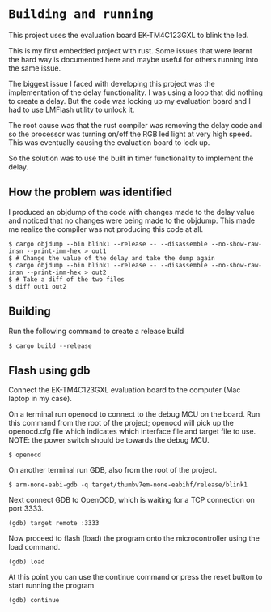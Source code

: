 # `Building and running`

This project uses the evaluation board EK-TM4C123GXL to blink the led.

This is my first embedded project with rust. 
Some issues that were learnt the hard way is documented here and maybe useful for others running into the same issue.

The biggest issue I faced with developing this project was the implementation of the delay functionality.
I was using a loop that did nothing to create a delay. But the code was locking up my evaluation board and I had to use LMFlash utility to unlock it.

The root cause was that the rust compiler was removing the delay code and so the processor was turning on/off the RGB led light at very high speed.
This was eventually causing the evaluation board to lock up.

So the solution was to use the built in timer functionality to implement the delay.

## How the problem was identified

I produced an objdump of the code with changes made to the delay value and noticed that no changes were being made to the objdump. This made me realize the compiler was not producing this code at all.

``` console
$ cargo objdump --bin blink1 --release -- --disassemble --no-show-raw-insn --print-imm-hex > out1
$ # Change the value of the delay and take the dump again
$ cargo objdump --bin blink1 --release -- --disassemble --no-show-raw-insn --print-imm-hex > out2
$ # Take a diff of the two files
$ diff out1 out2
```

## Building

Run the following command to create a release build

``` console
$ cargo build --release
```

## Flash using gdb

Connect the EK-TM4C123GXL evaluation board to the computer (Mac laptop in my case).

On a terminal run openocd to connect to the debug MCU on the board. Run this command from the root of the project; openocd will pick up the openocd.cfg file which indicates which interface file and target file to use.
NOTE: the power switch should be towards the debug MCU.

``` console
$ openocd
```

On another terminal run GDB, also from the root of the project.

``` console
$ arm-none-eabi-gdb -q target/thumbv7em-none-eabihf/release/blink1
```

Next connect GDB to OpenOCD, which is waiting for a TCP connection on port 3333.

``` console
(gdb) target remote :3333
```

Now proceed to flash (load) the program onto the microcontroller using the load command.

``` console
(gdb) load
```

At this point you can use the continue command or press the reset button to start running the program

``` console
(gdb) continue

